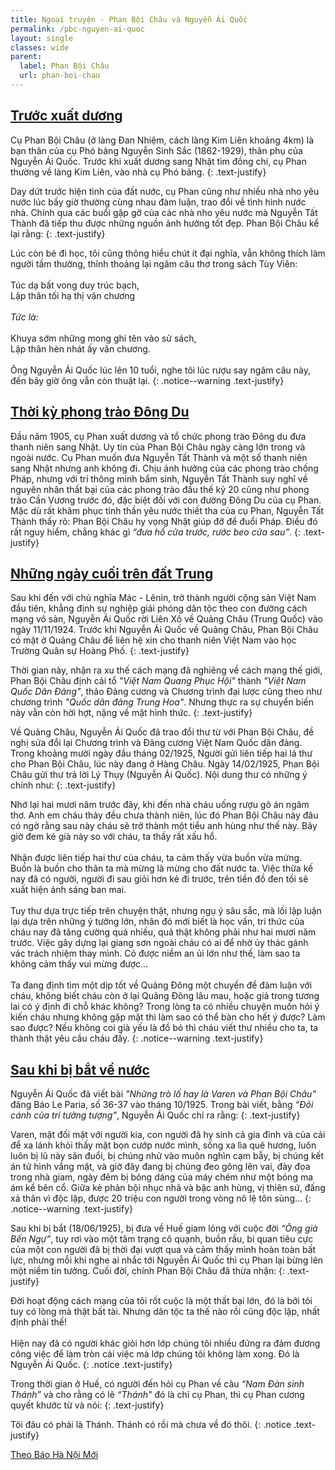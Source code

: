 ```yaml
---
title: Ngoại truyện - Phan Bội Châu và Nguyễn Ái Quốc
permalink: /pbc-nguyen-ai-quoc
layout: single
classes: wide
parent:
  label: Phan Bội Châu
  url: phan-boi-chau
---
```


## <a href="/pbc-tuoi-tre-nuoi-chi-lon">Trước xuất dương</a>
Cụ Phan Bội Châu (ở làng Đan Nhiệm, cách làng Kim Liên khoảng 4km) là bạn thân của cụ Phó bảng Nguyễn Sinh Sắc (1862-1929), thân phụ của Nguyễn Ái Quốc. Trước khi xuất dương sang Nhật tìm đồng chí, cụ Phan thường về làng Kim Liên, vào nhà cụ Phó bảng.
{: .text-justify}

Day dứt trước hiện tình của đất nước, cụ Phan cũng như nhiều nhà nho yêu nước lúc bấy giờ thường cùng nhau đàm luận, trao đổi về tình hình nước nhà. Chính qua các buổi gặp gỡ của các nhà nho yêu nước mà Nguyễn Tất Thành đã tiếp thu được những nguồn ảnh hưởng tốt đẹp. Phan Bội Châu kể lại rằng: 
{: .text-justify}

Lúc còn bé đi học, tôi cũng thông hiểu chút ít đại nghĩa, vẫn không thích làm người tầm thường, thỉnh thoảng lại ngâm câu thơ trong sách Tùy Viên:\
 \
Túc dạ bất vong duy trúc bạch,\
Lập thân tối hạ thị văn chương\
 \
*Tức là:*\
 \
Khuya sớm những mong ghi tên vào sử sách,\
Lập thân hèn nhát ấy văn chương.\
 \
Ông Nguyễn Ái Quốc lúc lên 10 tuổi, nghe tôi lúc rượu say ngâm câu này, đến bây giờ ông vẫn còn thuật lại.
{: .notice--warning .text-justify}

## <a href="/pbc-ho-hao-sang-nhat">Thời kỳ phong trào Đông Du</a>
Đầu năm 1905, cụ Phan xuất dương và tổ chức phong trào Đông du đưa thanh niên sang Nhật. Uy tín của Phan Bội Châu ngày càng lớn trong và ngoài nước. Cụ Phan muốn đưa Nguyễn Tất Thành và một số thanh niên sang Nhật nhưng anh không đi. Chịu ảnh hưởng của các phong trào chống Pháp, nhưng với trí thông minh bẩm sinh, Nguyễn Tất Thành suy nghĩ về nguyên nhân thất bại của các phong trào đầu thế kỷ 20 cũng như phong trào Cần Vương trước đó, đặc biệt đối với con đường Đông Du của cụ Phan. Mặc dù rất khâm phục tinh thần yêu nước thiết tha của cụ Phan, Nguyễn Tất Thành thấy rõ: Phan Bội Châu hy vọng Nhật giúp đỡ để đuổi Pháp. Điều đó rất nguy hiểm, chẳng khác gì *“đưa hổ cửa trước, rước beo cửa sau”*.
{: .text-justify}

## <a href="/pbc-nhung-ngay-cuoi-o-nuoc-ngoai">Những ngày cuối trên đất Trung</a>
Sau khi đến với chủ nghĩa Mác - Lênin, trở thành người cộng sản Việt Nam đầu tiên, khẳng định sự nghiệp giải phóng dân tộc theo con đường cách mạng vô sản, Nguyễn Ái Quốc rời Liên Xô về Quảng Châu (Trung Quốc) vào ngày 11/11/1924. Trước khi Nguyễn Ái Quốc về Quảng Châu, Phan Bội Châu có mặt ở Quảng Châu để liên hệ xin cho thanh niên Việt Nam vào học Trường Quân sự Hoàng Phố.
{: .text-justify}

Thời gian này, nhận ra xu thế cách mạng đã nghiêng về cách mạng thế giới, Phan Bội Châu định cải tổ *"Việt Nam Quang Phục Hội"* thành *"Việt Nam Quốc Dân Đảng"*, thảo Đảng cương và Chương trình đại lược cũng theo như chương trình *"Quốc dân đảng Trung Hoa"*. Nhưng thực ra sự chuyển biến này vẫn còn hời hợt, nặng về mặt hình thức.
{: .text-justify}

Về Quảng Châu, Nguyễn Ái Quốc đã trao đổi thư từ với Phan Bội Châu, đề nghị sửa đổi lại Chương trình và Đảng cương Việt Nam Quốc dân đảng. Trong khoảng mười ngày đầu tháng 02/1925, Người gửi liên tiếp hai lá thư cho Phan Bội Châu, lúc này đang ở Hàng Châu. Ngày 14/02/1925, Phan Bội Châu gửi thư trả lời Lý Thụy (Nguyễn Ái Quốc). Nội dung thư có những ý chính như: 
{: .text-justify}

Nhớ lại hai mươi năm trước đây, khi đến nhà cháu uống rượu gõ án ngâm thơ. Anh em cháu thảy đều chưa thành niên, lúc đó Phan Bội Châu này đâu có ngờ rằng sau này cháu sẽ trở thành một tiểu anh hùng như thế này. Bây giờ đem kẻ già này so với cháu, ta thấy rất xấu hổ.\
 \
Nhận được liên tiếp hai thư của cháu, ta cảm thấy vừa buồn vừa mừng. Buồn là buồn cho thân ta mà mừng là mừng cho đất nước ta. Việc thừa kế nay đã có người, người đi sau giỏi hơn kẻ đi trước, trên tiền đồ đen tối sẽ xuất hiện ánh sáng ban mai.\
 \
Tuy thư dựa trực tiếp trên chuyện thật, nhưng ngụ ý sâu sắc, mà lối lập luận lại dựa trên những ý tưởng lớn, nhân đó mới biết là học vấn, tri thức của cháu nay đã tăng cường quá nhiều, quả thật không phải như hai mươi năm trước. Việc gây dựng lại giang sơn ngoài cháu có ai để nhờ ủy thác gánh vác trách nhiệm thay mình. Có được niềm an ủi lớn như thế, làm sao ta không cảm thấy vui mừng được…\
 \
Ta đang định tìm một dịp tốt về Quảng Đông một chuyến để đàm luận với cháu, không biết cháu còn ở lại Quảng Đông lâu mau, hoặc giả trong tương lai có ý định đi chỗ khác không? Trong lòng ta có nhiều chuyện muốn hỏi ý kiến cháu nhưng không gặp mặt thì làm sao có thể bàn cho hết ý được? Làm sao được? Nếu không coi già yếu là đồ bỏ thì cháu viết thư nhiều cho ta, ta thành thật yêu cầu cháu đấy.
{: .notice--warning .text-justify}

## <a href="/pbc-nhung-ngay-cuoi-o-nuoc-ngoai#bị-bắt-về-nước">Sau khi bị bắt về nước</a>
Nguyễn Ái Quốc đã viết bài *"Những trò lố hay là Varen và Phan Bội Châu"* đăng Báo Le Paria, số 36-37 vào tháng 10/1925. Trong bài viết, bằng *“Đôi cánh của trí tưởng tượng”*, Nguyễn Ái Quốc chỉ ra rằng:
{: .text-justify}

Varen, mặt đối mặt với người kia, con người đã hy sinh cả gia đình và của cải để xa lánh khỏi thấy mặt bọn cướp nước mình, sống xa lìa quê hương, luôn luôn bị lũ này săn đuổi, bị chúng nhử vào muôn nghìn cạm bẫy, bị chúng kết án tử hình vắng mặt, và giờ đây đang bị chúng đeo gông lên vai, đày đọa trong nhà giam, ngày đêm bị bóng dáng của máy chém như một bóng ma ám kề bên cổ. Giữa kẻ phản bội nhục nhã và bậc anh hùng, vị thiên sứ, đấng xả thân vì độc lập, được 20 triệu con người trong vòng nô lệ tôn sùng...
{: .notice--warning .text-justify}

Sau khi bị bắt (18/06/1925), bị đưa về Huế giam lỏng với cuộc đời *“Ông già Bến Ngự”*, tuy rơi vào một tâm trạng cô quạnh, buồn rầu, bi quan tiêu cực của một con người đã bị thời đại vượt qua và cảm thấy mình hoàn toàn bất lực, nhưng mỗi khi nghe ai nhắc tới Nguyễn Ái Quốc thì cụ Phan lại bừng lên một niềm tin tưởng. Cuối đời, chính Phan Bội Châu đã thừa nhận: 
{: .text-justify}

Đời hoạt động cách mạng của tôi rốt cuộc là một thất bại lớn, đó là bởi tôi tuy có lòng mà thật bất tài. Nhưng dân tộc ta thế nào rồi cũng độc lập, nhất định phải thế!\
 \
Hiện nay đã có người khác giỏi hơn lớp chúng tôi nhiều đứng ra đảm đương công việc để làm tròn cái việc mà lớp chúng tôi không làm xong. Đó là Nguyễn Ái Quốc.
{: .notice .text-justify}

Trong thời gian ở Huế, có người đến hỏi cụ Phan về câu *“Nam Đàn sinh Thánh”* và cho rằng có lẽ *“Thánh"* đó là chỉ cụ Phan, thì cụ Phan cương quyết khước từ và nói: 
{: .text-justify}

Tôi đâu có phải là Thánh. Thánh có rồi mà chưa về đó thôi.
{: .notice .text-justify}

> <cite>
<a target="_blank" href="https://hanoimoi.vn/chuyen-ve-moi-quan-he-dac-biet-giua-lanh-tu-nguyen-ai-quoc-va-cu-phan-boi-chau-583647.html">
Theo Báo Hà Nội Mới
</a>
</cite>